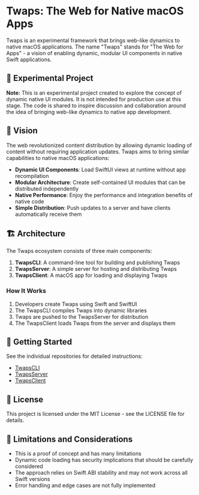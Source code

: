 # Twaps: The Web for Native macOS Apps

Twaps is an experimental framework that brings web-like dynamics to native macOS applications. The name "Twaps" stands for "The Web for Apps" - a vision of enabling dynamic, modular UI components in native Swift applications.

## 🧪 Experimental Project

**Note:** This is an experimental project created to explore the concept of dynamic native UI modules. It is not intended for production use at this stage. The code is shared to inspire discussion and collaboration around the idea of bringing web-like dynamics to native app development.

## 🌟 Vision

The web revolutionized content distribution by allowing dynamic loading of content without requiring application updates. Twaps aims to bring similar capabilities to native macOS applications:

- **Dynamic UI Components**: Load SwiftUI views at runtime without app recompilation
- **Modular Architecture**: Create self-contained UI modules that can be distributed independently
- **Native Performance**: Enjoy the performance and integration benefits of native code
- **Simple Distribution**: Push updates to a server and have clients automatically receive them

## 🏗️ Architecture

The Twaps ecosystem consists of three main components:

1. **TwapsCLI**: A command-line tool for building and publishing Twaps
2. **TwapsServer**: A simple server for hosting and distributing Twaps
3. **TwapsClient**: A macOS app for loading and displaying Twaps

### How It Works

1. Developers create Twaps using Swift and SwiftUI
2. The TwapsCLI compiles Twaps into dynamic libraries
3. Twaps are pushed to the TwapsServer for distribution
4. The TwapsClient loads Twaps from the server and displays them

## 🚀 Getting Started

See the individual repositories for detailed instructions:

- [TwapsCLI](https://github.com/Noah-Moller/TwapsCLI)
- [TwapsServer](https://github.com/Noah-Moller/TwapsServer)
- [TwapsClient](https://github.com/Noah-Moller/TwapsClient)

## 📝 License

This project is licensed under the MIT License - see the LICENSE file for details.

## 🤔 Limitations and Considerations

- This is a proof of concept and has many limitations
- Dynamic code loading has security implications that should be carefully considered
- The approach relies on Swift ABI stability and may not work across all Swift versions
- Error handling and edge cases are not fully implemented
